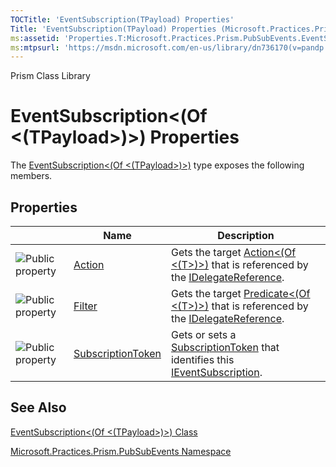 ```yaml
---
TOCTitle: 'EventSubscription(TPayload) Properties'
Title: 'EventSubscription(TPayload) Properties (Microsoft.Practices.Prism.PubSubEvents)'
ms:assetid: 'Properties.T:Microsoft.Practices.Prism.PubSubEvents.EventSubscription\`1'
ms:mtpsurl: 'https://msdn.microsoft.com/en-us/library/dn736170(v=pandp.50)'
---
```


Prism Class Library

EventSubscription&lt;(Of &lt;(TPayload&gt;)&gt;) Properties
===========================================================

The [EventSubscription&lt;(Of &lt;(TPayload&gt;)&gt;)](https://msdn.microsoft.com/library/microsoft.practices.prism.pubsubevents.eventsubscription%601) type exposes the following members.

Properties
----------

<span id="propertyTableToggle"></span>
<table>

<thead>
<tr class="header">
<th> </th>
<th>Name</th>
<th>Description</th>
</tr>
</thead>
<tbody>
<tr class="odd">
<td><img src="https://msdn.microsoft.com/en-us/Dn736170.pubproperty(en-us,PandP.50).gif" title="Public property" /></td>
<td><a href="https://msdn.microsoft.com/library/microsoft.practices.prism.pubsubevents.eventsubscription%601.action">Action</a></td>
<td><div class="summary">
Gets the target <a href="http://msdn.microsoft.com/en-us/library/018hxwa8">Action&lt;(Of &lt;(T&gt;)&gt;)</a> that is referenced by the <a href="https://msdn.microsoft.com/library/microsoft.practices.prism.pubsubevents.idelegatereference">IDelegateReference</a>.
</div></td>
</tr>
<tr class="even">
<td><img src="https://msdn.microsoft.com/en-us/Dn736170.pubproperty(en-us,PandP.50).gif" title="Public property" /></td>
<td><a href="https://msdn.microsoft.com/library/microsoft.practices.prism.pubsubevents.eventsubscription%601.filter">Filter</a></td>
<td><div class="summary">
Gets the target <a href="http://msdn.microsoft.com/en-us/library/bfcke1bz">Predicate&lt;(Of &lt;(T&gt;)&gt;)</a> that is referenced by the <a href="https://msdn.microsoft.com/library/microsoft.practices.prism.pubsubevents.idelegatereference">IDelegateReference</a>.
</div></td>
</tr>
<tr class="odd">
<td><img src="https://msdn.microsoft.com/en-us/Dn736170.pubproperty(en-us,PandP.50).gif" title="Public property" /></td>
<td><a href="https://msdn.microsoft.com/library/microsoft.practices.prism.pubsubevents.eventsubscription%601.subscriptiontoken">SubscriptionToken</a></td>
<td><div class="summary">
Gets or sets a <a href="https://msdn.microsoft.com/library/microsoft.practices.prism.pubsubevents.eventsubscription%601.subscriptiontoken">SubscriptionToken</a> that identifies this <a href="https://msdn.microsoft.com/library/microsoft.practices.prism.pubsubevents.ieventsubscription">IEventSubscription</a>.
</div></td>
</tr>
</tbody>
</table>

See Also
--------


[EventSubscription&lt;(Of &lt;(TPayload&gt;)&gt;) Class](https://msdn.microsoft.com/library/microsoft.practices.prism.pubsubevents.eventsubscription%601)

[Microsoft.Practices.Prism.PubSubEvents Namespace](https://msdn.microsoft.com/library/microsoft.practices.prism.pubsubevents)

